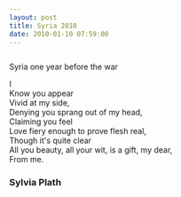 ```yaml
---
layout: post
title: Syria 2010
date: 2010-01-10 07:59:00
---
```


<div class="img_row">
<img class="col three" src="https://lh3.googleusercontent.com/SJCl1L-a8GXl_AnJK2uXsA-Dr5nnwlQVM75mJH2jlpt1KVYKzaLCTl6Bdd94nzVdXrCiWUQ8E1oGnYZbkCsVSytLcx_Noy-dY3jN80VRZYM3Py1N99-4sxxhccDy-g5JN3h8jEgfjS9PIXaQfwLf3PxQdkNUIGQBHEqB7buUgZvAFFQF2AmmdoZ5fle1G8ajCmGIyuwiXqD_FjaNnknhvzXKEEJxvOG5jlhzx4NRkUqjrLB5cME68FER9D9dMni1MPjbWTvz73XbamrBogfcRjBev1nQ8ht_7DIwtUmQY-OA8J_YszXF5SbRRktnfpbh6sEiuMPOO4c0DbG4p_lzRqikc2QJJte62OcYORY5rwP4jHa_MCQ9vSFV09MMTIvLFbo65NXP7S5twmZLqVnNZpYwVYu_eDLk07UkVRUBf-0E_e9dRWd8UbpENYKZWsgOnDtt10LvxdB4dZFVqYSM1Mc1U6QauovIGc-wFUZ7wLUxyADxG8cDAl-YQz3iibYUS8TsLdAr9n7O3Jt-fEw_w8mcFzwILzGwGPfbm2qdf8G8=w1764-h1322-no" alt="" title="example image"/>
</div>


Syria one year before the war    
    
I    
Know you appear    
Vivid at my side,    
Denying you sprang out of my head,    
Claiming you feel    
Love fiery enough to prove flesh real,    
Though it's quite clear    
All you beauty, all your wit, is a gift, my dear,    
From me.   


	 
### Sylvia Plath
